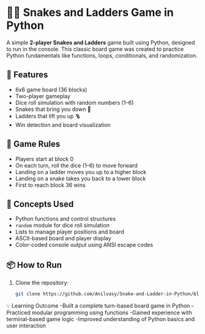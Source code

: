 # 🐍🎲 Snakes and Ladders Game in Python

A simple **2-player Snakes and Ladders** game built using Python, designed to run in the console. This classic board game was created to practice Python fundamentals like functions, loops, conditionals, and randomization.

## 🚀 Features

- 6x6 game board (36 blocks)
- Two-player gameplay
- Dice roll simulation with random numbers (1–6)
- Snakes that bring you down 🐍
- Ladders that lift you up 🪜
- Win detection and board visualization

## 🎯 Game Rules

- Players start at block 0
- On each turn, roll the dice (1–6) to move forward
- Landing on a ladder moves you up to a higher block
- Landing on a snake takes you back to a lower block
- First to reach block 36 wins

## 🧠 Concepts Used

- Python functions and control structures
- `random` module for dice roll simulation
- Lists to manage player positions and board
- ASCII-based board and player display
- Color-coded console output using ANSI escape codes

## 📦 How to Run

1. Clone the repository:
   ```bash
   git clone https://github.com/Anilvasy/Snake-and-Ladder-in-Python/blob/main/README.md

💡 Learning Outcome
-Built a complete turn-based board game in Python
-Practiced modular programming using functions
-Gained experience with terminal-based game logic
-Improved understanding of Python basics and user interaction
